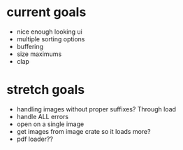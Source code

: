 # current goals
- nice enough looking ui
- multiple sorting options
- buffering
- size maximums
- clap

# stretch goals
- handling images without proper suffixes? Through load
- handle ALL errors
- open on a single image
- get images from image crate so it loads more?
- pdf loader??
